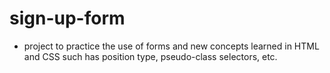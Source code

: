 # sign-up-form
- project to practice the use of forms and new concepts learned in HTML and CSS such has position type, pseudo-class selectors, etc.